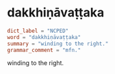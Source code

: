 # dakkhiṇāvaṭṭaka

``` toml
dict_label = "NCPED"
word = "dakkhiṇāvaṭṭaka"
summary = "winding to the right."
grammar_comment = "mfn."
```

winding to the right.


